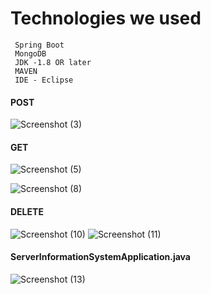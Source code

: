# Technologies we used
     Spring Boot
     MongoDB
     JDK -1.8 OR later
     MAVEN
     IDE - Eclipse
    
  
    
  #### POST
  
  ![Screenshot (3)](https://user-images.githubusercontent.com/101654893/159662263-4b701c10-eeee-4448-8739-1dba1ce4a249.png)
  #### GET
  
![Screenshot (5)](https://user-images.githubusercontent.com/101654893/159662500-8df26046-57c7-4a7a-91e7-d71848022e5b.png)

![Screenshot (8)](https://user-images.githubusercontent.com/101654893/159664208-5e82852d-3f63-408f-bfa8-3c07474931f8.png)
#### DELETE
    

![Screenshot (10)](https://user-images.githubusercontent.com/101654893/159665840-6d0fc9eb-09cd-4b11-8e60-f0e47de42fba.png)
![Screenshot (11)](https://user-images.githubusercontent.com/101654893/159665902-c9a9a75a-b943-49e2-94c8-099f169d7ff1.png)
#### **ServerInformationSystemApplication.java**
![Screenshot (13)](https://user-images.githubusercontent.com/101654893/159661242-bede7ae7-87e6-4226-8264-c31909cc4d0b.png)
